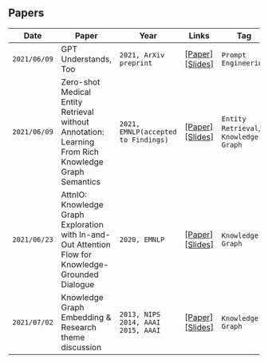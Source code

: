 ## Papers

|Date|Paper|Year|Links|Tag|Presenter|Note|
|------|---|---|---|---|---|---|
|`2021/06/09`|GPT Understands, Too|`2021, ArXiv preprint`|[[Paper]](https://arxiv.org/abs/2103.10385)<br/>[[Slides]](https://github.com/keejun-han/NLP_GNN_STUDY/blob/main/Paper%20Review/(210609)%20GPT%20understands%2C%20too(%EC%A1%B0%EC%86%8C%EC%98%81).pdf)|`Prompt Engineering`|Soyoung Cho|p-tuning|
|`2021/06/09`|Zero-shot Medical Entity Retrieval without Annotation: Learning From Rich Knowledge Graph Semantics|`2021, EMNLP(accepted to Findings)`|[[Paper]](https://arxiv.org/abs/2105.12682)<br/>[[Slides]](https://github.com/keejun-han/NLP_GNN_STUDY/blob/main/Paper%20Review/(210609)%20Zero-shot%20Medical%20Entity%20Retrieval%20without%20Annotation(%ED%95%9C%EA%B8%B0%EC%A4%80).pdf)|`Entity Retrieval`, `Knowledge Graph`|Keejun Han|
|`2021/06/23`|AttnIO: Knowledge Graph Exploration with In-and-Out Attention Flow for Knowledge-Grounded Dialogue|`2020, EMNLP`|[[Paper]](https://www.aclweb.org/anthology/2020.emnlp-main.280/)<br/>[[Slides]](https://github.com/keejun-han/NLP_GNN_STUDY/blob/main/Paper%20Review/(210623)%20AttnIO%20Knowledge%20Graph%20Exploration%20with%20In-and-Out%20Attention%20Flow%20for%20Knowledge-Grounded%20Dialogue(%EC%9D%B4%EC%B2%9C%EC%86%94).pptx)|`Knowledge Graph`|Cheonsol Lee|
|`2021/07/02`|Knowledge Graph Embedding & Research theme discussion|`2013, NIPS`<br/> `2014, AAAI`<br/> `2015, AAAI`|[[Paper]](https://proceedings.neurips.cc/paper/2013/file/1cecc7a77928ca8133fa24680a88d2f9-Paper.pdf)<br/>[[Slides]](https://github.com/keejun-han/NLP_GNN_STUDY/blob/main/Paper%20Review/(210702)KG-Embedding(%EC%9D%B4%EC%B2%9C%EC%86%94).pptx)|`Knowledge Graph`|Cheonsol Lee|
